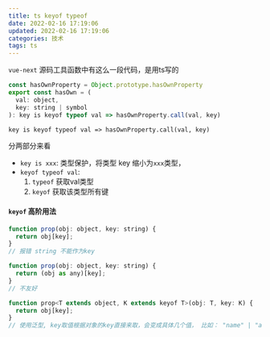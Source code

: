 ```yaml
---
title: ts keyof typeof
date: 2022-02-16 17:19:06
updated: 2022-02-16 17:19:06
categories: 技术
tags: ts
---
```


`vue-next` 源码工具函数中有这么一段代码，是用ts写的

```js
const hasOwnProperty = Object.prototype.hasOwnProperty
export const hasOwn = (
  val: object,
  key: string | symbol
): key is keyof typeof val => hasOwnProperty.call(val, key)
```

`key is keyof typeof val => hasOwnProperty.call(val, key)`

分两部分来看

- `key is xxx`:  类型保护，将类型 key 缩小为`xxx`类型，
- `keyof typeof val`:
  1. `typeof` 获取val类型
  2. `keyof`  获取该类型所有键

#### `keyof` 高阶用法

```js
function prop(obj: object, key: string) {
  return obj[key];
}
// 报错 string 不能作为key
```

```js
function prop(obj: object, key: string) {
  return (obj as any)[key];
}
// 不友好
```

```js
function prop<T extends object, K extends keyof T>(obj: T, key: K) {
  return obj[key];
}
// 使用泛型, key取值根据对象的key直接来取，会变成具体几个值， 比如： "name" | "age"
```
